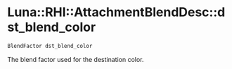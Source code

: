 # Luna::RHI::AttachmentBlendDesc::dst_blend_color

```c++
BlendFactor dst_blend_color
```

The blend factor used for the destination color. 

